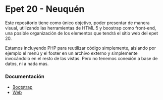 # Epet 20 - Neuquén

Este repositorio tiene como único objetivo, poder presentar de manera visual, utilizando las herramientas de HTML 5 y boostrap como front-end, una posible organización de los elementos que tendrá el sitio web del epet 20.

Estamos incluyendo PHP para reutilizar código simplemente, aislando por ejemplo el menú y el footer en un archivo externo y simplemente invocándolo en el resto de las vistas. Pero no tenemos conexión a base de datos, ni a nada mas.

### Documentación

* [Bootstrap](https://getbootstrap.com/)
* [Web](http://test.epet20.com.ar)
